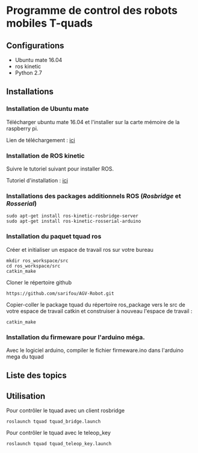 # Programme de control des robots mobiles T-quads

## Configurations
* Ubuntu mate 16.04
* ros kinetic
* Python 2.7
## Installations
### Installation de Ubuntu mate
Télécharger ubuntu mate 16.04 et l'installer sur la carte mémoire de la raspberry pi.

Lien de téléchargement : [ici](https://releases.ubuntu-mate.org/archived/16.04/)
### Installation de ROS kinetic
Suivre le tutoriel suivant pour installer ROS.

Tutoriel d'installation : [ici](http://wiki.ros.org/kinetic/Installation/Ubuntu)

### Installations des packages additionnels ROS (*Rosbridge* et *Rosserial*)

    sudo apt-get install ros-kinetic-rosbridge-server
    sudo apt-get install ros-kinetic-rosserial-arduino
    
### Installation du paquet tquad ros
Créer et initialiser un espace de travail ros sur votre bureau

    mkdir ros_workspace/src
    cd ros_workspace/src
    catkin_make

Cloner le répertoire github

    https://github.com/sarifou/AGV-Robot.git

Copier-coller le package tquad du répertoire ros_package vers le src de votre espace de travail catkin et construiser à nouveau l'espace de travail : 

    catkin_make

### Installation du firmeware pour l'arduino méga.

Avec le logiciel arduino, compiler le fichier firmeware.ino dans l'arduino mega du tquad

## Liste des topics

## Utilisation
Pour contrôler le tquad avec un client rosbridge

    roslaunch tquad tquad_bridge.launch

Pour contrôler le tquad avec le teleop_key

    roslaunch tquad tquad_teleop_key.launch


